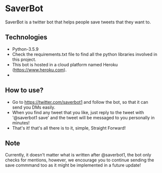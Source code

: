 # SaverBot

SaverBot is a twitter bot that helps people save tweets that they want to.

## Technologies
- Python-3.5.9
- Check the requirements.txt file to find all the python libraries involved in this project.
- This bot is hosted in a cloud platform named Heroku (https://www.heroku.com).
- 
## How to use?
- Go to https://twitter.com/saverbot1 and follow the bot, so that it can send you DMs easily.
- When you find any tweet that you like, just reply to the tweet with '@saverbot1 save' and the tweet will be messaged to you personally in minutes!
- That's it! that's all there is to it, simple, Straight Forward!

## Note
Currently, it doesn't matter what is written after @saverbot1, the bot only checks for mentions, however, we encourage you to continue sending the save commmand too as it might be implemented in a future update!

